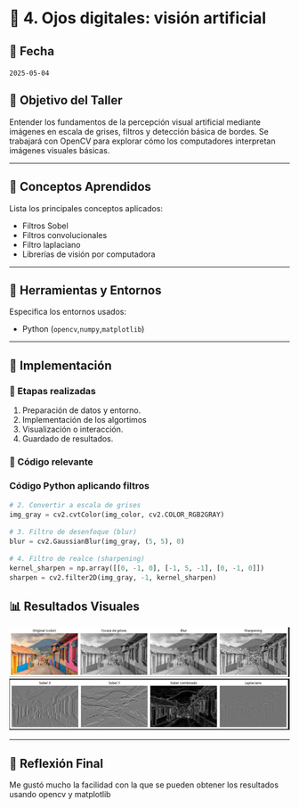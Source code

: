 # 🧪 4. Ojos digitales: visión artificial

## 📅 Fecha
`2025-05-04` 


## 🎯 Objetivo del Taller

Entender los fundamentos de la percepción visual artificial mediante imágenes en escala de grises, filtros y detección básica de bordes. Se trabajará con OpenCV para explorar cómo los computadores interpretan imágenes visuales básicas.

---

## 🧠 Conceptos Aprendidos

Lista los principales conceptos aplicados:

- Filtros Sobel
- Filtros convolucionales
- Filtro laplaciano
- Librerías de visión por computadora
---

## 🔧 Herramientas y Entornos

Especifica los entornos usados:

- Python (`opencv`,`numpy`,`matplotlib`)

---

## 🧪 Implementación

### 🔹 Etapas realizadas
1. Preparación de datos y entorno.
2. Implementación de los algortimos
3. Visualización o interacción.
4. Guardado de resultados.

### 🔹 Código relevante

### Código Python aplicando filtros
```python
# 2. Convertir a escala de grises
img_gray = cv2.cvtColor(img_color, cv2.COLOR_RGB2GRAY)
```

```python
# 3. Filtro de desenfoque (blur)
blur = cv2.GaussianBlur(img_gray, (5, 5), 0)
```


```python
# 4. Filtro de realce (sharpening)
kernel_sharpen = np.array([[0, -1, 0], [-1, 5, -1], [0, -1, 0]])
sharpen = cv2.filter2D(img_gray, -1, kernel_sharpen)
```

## 📊 Resultados Visuales

![Resultados filtros](resultados/resultados_filtros.png)
![Resultados filtros](resultados/resultados_filtros_2.png)


---

## 💬 Reflexión Final

Me gustó mucho la facilidad con la que se pueden obtener los resultados usando opencv y matplotlib